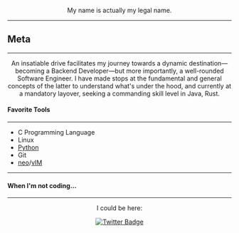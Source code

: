 <p align="center">
  My name is actually my legal name.
  </p>

***
## Meta
***
<p align="center">
  An insatiable drive facilitates my journey towards a dynamic destination—becoming a Backend Developer—but more importantly, a well-rounded Software Engineer. I have made stops at the fundamental and general concepts of the latter to understand what's under the hood, and currently at a mandatory layover, seeking a commanding skill level in Java, Rust.
  </p>
  
#### Favorite Tools
***
* C Programming Language
* Linux
* [Python](https://www.python.org/)
* Git
* [neo](https://neovim.io/)/[vIM](https://www.vim.org/)
***
#### When I'm not coding...
***
<p align="center">
  I could be here:
  </p>
  
<p align="center">
  <a href="https://twitter.com/CheezaramOkeke">
    <img src="https://img.shields.io/badge/Twitter-blue?style=for-the-badge&logo=twitter&logoColor=white" alt="Twitter Badge"/>
  </a>
  </p>
</div>

<!---
chee-zaram/chee-zaram is a ✨ special ✨ repository because its `README.md` (this file) appears on your GitHub profile.
You can click the Preview link to take a look at your changes.
--->

